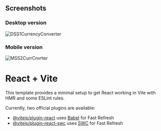 ## Screenshots
 ### Desktop version
 ![DSS1CurrencyConverter](https://postimage.me/images/2024/07/26/DSS1CurrencyConverter.png)
### Mobile version
![MSS2CurrCnvrter](https://postimage.me/images/2024/07/26/MSS2CurrCnvrter.jpeg)
 


# React + Vite

This template provides a minimal setup to get React working in Vite with HMR and some ESLint rules.

Currently, two official plugins are available:

- [@vitejs/plugin-react](https://github.com/vitejs/vite-plugin-react/blob/main/packages/plugin-react/README.md) uses [Babel](https://babeljs.io/) for Fast Refresh
- [@vitejs/plugin-react-swc](https://github.com/vitejs/vite-plugin-react-swc) uses [SWC](https://swc.rs/) for Fast Refresh
